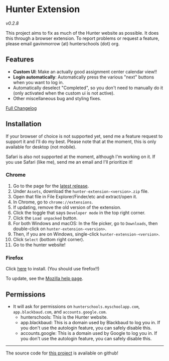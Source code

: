 # Hunter Extension

_v0.2.8_

This project aims to fix as much of the Hunter website as possible. It does this
through a browser extension. To report problems or request a feature, please
email gavinmorrow (at) hunterschools (dot) org.

## Features

- **Custom UI**: Make an actually good assignment center calendar view!!
- **Login automatically**: Automatically press the various "next" buttons when
  you want to log in.
- Automatically deselect "Completed", so you don't need to manually do it (only
  activated when the custom ui is not active).
- Other miscellaneous bug and styling fixes.

[Full Changelog]

## Installation

If your browser of choice is not supported yet, send me a feature request to
support it and I'll do my best. Please note that at the moment, this is only
available for desktop (not mobile).

Safari is also not supported at the moment, although I'm working on it. If you
use Safari (like me), send me an email and I'll prioritize it!

### Chrome

1. Go to the page for the [latest release][latest].
2. Under `Assets`, download the `hunter-extension-<version>.zip` file.
3. Open that file in File Explorer/Finder/etc and extract/open it.
4. In Chrome, go to `chrome://extensions`.
5. If updating, remove the old version of the extension.
6. Click the toggle that says `Developer mode` in the top right corner.
7. Click the `Load unpacked` button.
8. For both Windows and macOS: In the file picker, go to `Downloads`, then
   double-click on `hunter-extension-<version>`.
9. Then, if you are on Windows, single-click `hunter-extension-<version>`.
10. Click `Select` (bottom right corner).
11. Go to the hunter website!

### Firefox

Click [here][firefox] to install. (You should use firefox!!)

To update, see the [Mozilla help page].

## Permissions

- It will ask for permissions on `hunterschools.myschoolapp.com`,
  `app.blackbaud.com`, and `accounts.google.com`.
  - hunterschools: This is the Hunter website.
  - app.blackbaud: This is a domain used by Blackbaud to log you in. If you
    don't use the autologin feature, you can safely disable this.
  - accounts.google: This is a domain used by Google to log you in. If you
    don't use the autologin feature, you can safely disable this.

---

The source code for [this project][github] is available on github!

[Full changelog]: https://gavinmorrow.github.io/hunter-extension/CHANGELOG
[latest]: https://github.com/gavinmorrow/hunter-extension/releases/latest
[firefox]: https://github.com/gavinmorrow/hunter-extension/releases/download/v0.2.8/65a14653bc7c4e6ab617.xpi
[Mozilla help page]: https://support.mozilla.org/en-US/kb/how-update-add-ons
[github]: https://github.com/gavinmorrow/hunter-extension/
